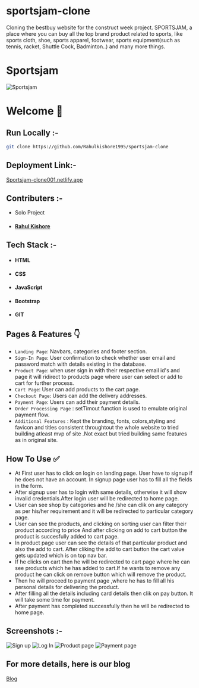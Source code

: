 # sportsjam-clone
Cloning the bestbuy website for the construct week project. SPORTSJAM, a place where you can buy all the top brand product related to sports, like sports cloth, shoe, sports apparel, footwear, sports equipment(such as tennis, racket, Shuttle Cock, Badminton..) and many more things.
# Sportsjam


![Sportsjam](https://miro.medium.com/max/700/1*4El8UMAl0ISfIgCbNU3OSw.png)


# Welcome :wave:


## Run Locally :-
```bash
git clone https://github.com/Rahulkishore1995/sportsjam-clone
```



## Deployment Link:-
[Sportsjam-clone001.netlify.app](https://merry-kitten-8e2680.netlify.app)

## Contributers :- 
- Solo Project
- #### [Rahul Kishore](https://www.linkedin.com/in/rahul-kishore-48835b223/)



## Tech Stack :- 

- #### HTML
- #### CSS 
- #### JavaScript
- #### Bootstrap
- #### GIT


## Pages & Features :point_down:


- `Landing Page`: Navbars, categories and footer section.
- `Sign-In Page`: User confirmation to check whether user email and password match with details existing in the database.
- `Product Page`: when user sign in with their respective email id's and  page it will ridirect to products page where user can select or add to cart for further process.
- `Cart Page`: User can add products to the cart page.
- `Checkout Page`: Users can add the delivery addresses.
- `Payment Page`: Users can add their payment details.
- `Order Processing Page` : setTimout function is used to emulate original payment flow.
- `Additional Features` : Kept the branding, fonts, colors,styling and favicon and titles consistent throughtout the whole website to tried building atleast mvp of site .Not exact but tried  building same features as in original site.
 
## How To Use ✅

- At First user has to click on login on landing page. User have to signup if he does not have an account. In signup page user has to  fill  all the fields in the form.
- After signup user has to login with same details, otherwise it will show invalid credentials.After login user will be redirected to home page.
- User can see shop by categories and he /she can clik on any category as per his/her requirement and it will be redirected to particular category page.
- User can see the products, and clicking on sorting user can filter their product according to price And after clicking on add to cart button the product is succesfully added to cart page.
- In product page user can see the details of that particular product and also the add to cart. After cliking the add to cart button the cart value gets updated which is on top nav bar.
- If he clicks on cart then he will be redirected to cart page where he can see products which he has added to cart.If he wants to remove any product he can click on remove button which will remove the product. 
- Then he will proceed to payment page ,where he has to fill all his personal details for delivering the product.
- After filling all the details including card details then clik on pay button. It will take some time for payment.
- After payment has completed successfully then he will be redirected to home page.



## Screenshots :- 
![Sign up](https://miro.medium.com/max/700/1*ehFFZ_-I2ihJFshGfiC8lA.png)
![Log In](https://miro.medium.com/max/700/1*7liSvRrTzcHSEzvoI_AbCg.png)
![Product page](https://miro.medium.com/max/700/1*ny7_bL-BB5PmgR1QGZkI2w.png)
![Payment page](https://miro.medium.com/max/700/1*_hSiz44uG2aoNtpKNDD4yw.png)

## For more details, here is our blog
[Blog](https://medium.com/@rahulkishore425/journey-of-building-spotrsjam-clone-website-dd89a962830c)
